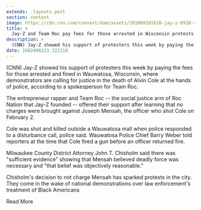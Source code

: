```yaml
--- 
extends: _layouts.post 
section: content 
image: https://cdn.cnn.com/cnnnext/dam/assets/201009191628-jay-z-0918-super-tease.jpg 
title: > 
  Jay-Z and Team Roc pay fees for those arrested in Wisconsin protests 
description: > 
  (CNN) Jay-Z showed his support of protesters this week by paying the fees for those arrested and fined in Wauwatosa, Wisconsin, where demonstrators are calling for justice in the death of Alvin Cole at the hands of police, according to a spokesperson for Team Roc.The entrepreneur rapper and Team Roc -- the social justice arm of Roc Nation that Jay-Z founded -- offered their support after learning that no charges were brought against Joseph Mensah, the officer who shot Cole on February 2.Cole was shot and killed outside a Wauwatosa mall when police responded to a disturbance call, police said.Wauwatosa Police Chief Barry Weber told reporters at the time that Cole fired a gun before an officer returned fire.They come in the wake of national demonstrations over law enforcement's treatment of Black AmericansRead More 
date: 1602406123.322118 
--- 
```

(CNN) Jay-Z showed his support of protesters this week by paying the fees for those arrested and fined in Wauwatosa, Wisconsin, where demonstrators are calling for justice in the death of Alvin Cole at the hands of police, according to a spokesperson for Team Roc.

The entrepreneur rapper and Team Roc -- the social justice arm of Roc Nation that Jay-Z founded -- offered their support after learning that no charges were brought against Joseph Mensah, the officer who shot Cole on February 2.

Cole was shot and killed outside a Wauwatosa mall when police responded to a disturbance call, police said. Wauwatosa Police Chief Barry Weber told reporters at the time that Cole fired a gun before an officer returned fire.

Milwaukee County District Attorney John T. Chisholm said there was "sufficient evidence" showing that Mensah believed deadly force was necessary and "that belief was objectively reasonable."

Chisholm's decision to not charge Mensah has sparked protests in the city. They come in the wake of national demonstrations over law enforcement's treatment of Black Americans

Read More